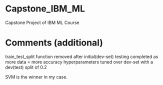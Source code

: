 # Capstone_IBM_ML
Capstone Project of IBM ML Course

# Comments (additional)
train_test_split function removed after initial(dev-set) testing completed as more data  = more accuracy
hyperparameters tuned over dev-set with a dev(test) split of 0.2

SVM is the winner in my case.
